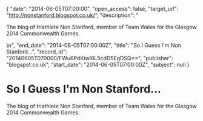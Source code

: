{
  "date": "2014-06-05T07:00:00", 
  "open_access": false, 
  "target_url": "http://nonstanford.blogspot.co.uk/", 
  "description": "<p>The blog of triathlete Non Stanford, member of Team Wales for the Glasgow 2014 Commonwealth Games.</p>\n", 
  "end_date": "2014-08-05T07:00:00Z", 
  "title": "So I Guess I'm Non Stanford...", 
  "record_id": "20140605T070000/FWu6PdKiwI8L5cdD5EgDSQ==", 
  "publisher": "blogspot.co.uk", 
  "start_date": "2014-06-05T07:00:00Z", 
  "subject": null
}

# So I Guess I'm Non Stanford...

<p>The blog of triathlete Non Stanford, member of Team Wales for the Glasgow 2014 Commonwealth Games.</p>
